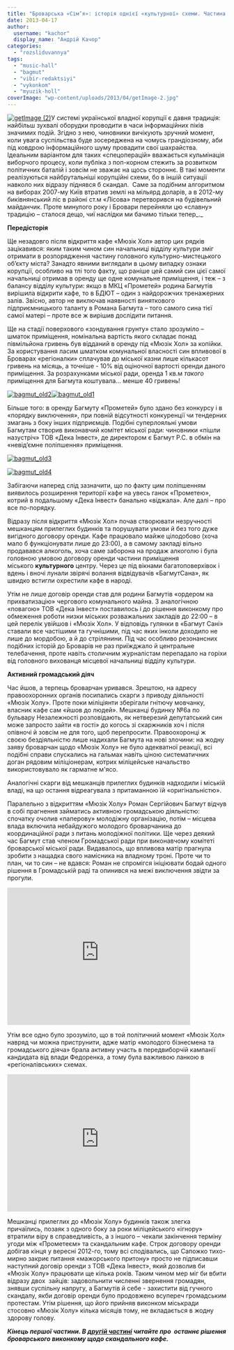 ```yaml
---
title: "Броварська «Сім’я»: історія однієї «культурної» схеми. Частина 1"
date: 2013-04-17
author: 
  username: "kachor"
  display_name: "Андрій Качор"
categories: 
  - "rozsliduvannya"
tags: 
  - "music-hall"
  - "bagmut"
  - "vibir-redaktsiyi"
  - "vykonkom"
  - "myuzik-holl"
coverImage: "wp-content/uploads/2013/04/getImage-2.jpg"
---
```


[![getImage (2)](https://mpz.brovary.org/wp-content/uploads/2013/04/getImage-2.jpg)](https://mpz.brovary.org/wp-content/uploads/2013/04/getImage-2.jpg)У системі української владної корупції є давня традиція: найбільш зухвалі оборудки проводити в часи інформаційних піків значимих подій. Згідно з нею, чиновники вичікують зручний момент, коли увага суспільства буде зосереджена на чомусь грандіозному, аби під ковдрою інформаційного шуму провадити свої шахрайства. Ідеальним варіантом для таких «спецоперацій» вважається кульмінація виборчого процесу, коли публіка з поп-корном стежить за розвитком політичних баталій і зовсім не зважає на щось стороннє. В такі моменти реалізуються найбрутальніші корупційні схеми, бо в іншій ситуації навколо них відразу піднявся б скандал.  Саме за подібним алгоритмом на виборах 2007-му Київ втратив землі на мільярд доларів, а в 2012-му биківнянський ліс в районі ст.м «Лісова» перетворився на будівельний майданчик. Проте минулого року і Бровари перейняли цю «славну» традицію – сталося дещо, чиї наслідки ми бачимо тільки тепер_._  

**Передісторія**

Ще незадовго після відкриття кафе «Мюзік Хол» автор цих рядків зацікавився: яким таким чином син начальниці відділу культури зміг отримати в розпорядження частину головного культурно-мистецького об’єкту міста? Занадто явними виглядали в цьому випадку ознаки корупції, особливо на тлі того факту, що раніше цей самий син цієї самої начальниці отримав в оренду ще одне комунальне приміщення, і теж – з балансу відділу культури: якщо в МКЦ «Прометей» родина Багмутів вирішила відкрити кафе, то в БДЮТ – один з найдорожчих тренажерних залів. Звісно, автор не виключав наявності виняткового підприємницького таланту в Романа Багмута – того самого сина тієї самої матері – проте все ж вирішив дослідити питання.

Ще на стадії поверхового «зондування грунту» стало зрозуміло – шматок приміщення, номінальна вартість якого складає понад півмільйона гривень був відданий в оренду під «Мюзік Хол» за копійки. За користування ласим шматком комунальної власності син впливової в Броварах «регіоналки» сплачував до міської казни лише кількасот гривень на місяць, а точніше - 10% від оціночної вартості оренди даного приміщення. За розрахунками міської ради, оренда 1 кв.м _такого_ приміщення для Багмута коштувала... менше 40 гривень!

[![bagmut_old2](https://mpz.brovary.org/wp-content/uploads/2013/04/bagmut_old2.jpg)](https://mpz.brovary.org/wp-content/uploads/2013/04/bagmut_old2.jpg)[![bagmut_old1](https://mpz.brovary.org/wp-content/uploads/2013/04/bagmut_old1.jpg)](https://mpz.brovary.org/wp-content/uploads/2013/04/bagmut_old1.jpg)

Більше того: в оренду Багмуту «Прометей» було здано без конкурсу і в «порядку виключення», при повній відсутності конкуренції чи тендерних змагань з боку інших підприємців. Подібні суперлояльні умови Багмутам створив виконавчий комітет міської ради: чиновники «пішли назустріч» ТОВ «Дека Інвест», де директором є Багмут Р.С. в обмін на «невід’ємне поліпшення» приміщення.

[![bagmut_old3](https://mpz.brovary.org/wp-content/uploads/2013/04/bagmut_old3.jpg)](https://mpz.brovary.org/wp-content/uploads/2013/04/bagmut_old3.jpg)

[![bagmut_old4](https://mpz.brovary.org/wp-content/uploads/2013/04/bagmut_old4.jpg)](https://mpz.brovary.org/wp-content/uploads/2013/04/bagmut_old4.jpg)

Забігаючи наперед слід зазначити, що по факту цим поліпшенням виявилось розширення території кафе на увесь ганок «Прометею», котрий в подальшому «Дека Інвест» банально «віджала». Але далі – про все по-порядку.

Відразу після відкриття «Мюзік Хол» почав створювати незручності мешканцям прилеглих будинків та порушувати умови й без того дуже вигідного договору оренди. Кафе працювало майже цілодобово (хоча мало б функціонувати лише до 23:00), а в самому закладі вільно продавався алкоголь, хоча саме заборона на продаж алкоголю і була головною умовою договору оренди частини приміщення міського **культурного** центру. Через це під вікнами багатоповерхівок і вдень і вночі лунали звірячі волання відвідувачів «БагмутСана», як швидко встигли охрестили кафе в народі.

Утім не лише договір оренди став для родини Багмутів «ордером на прихватизацію» чергового комунального майна. З аналогічною «повагою» ТОВ «Дека Інвест» поставилось і до рішення виконкому про обмеження роботи низки міських розважальних закладів до 22:00 – в цей перелік увійшов і «Мюзік Хол». У відповідь гулянки в «Багмут Сані» ставали все частішими та гучнішими, під час яких інколи доходило не лише до мордобою, а й до стрілянини. Під час особливо резонансних подібних історій до Броварів не раз приїжджало й центральне телебачення, проте навіть столичним журналістам перепадало на горіхи від головного вихованця місцевої начальниці відділу культури.

**Активний громадський діяч**

Час йшов, а терпець броварчан уривався. Зрештою, на адресу правоохоронних органів посипались скарги з приводу діяльності «Мюзік Холу». Проте поки міліціянти зберігали гнітючу мовчанку, власник кафе сам «йшов до людей». Мешканці будинку №6а по бульвару Незалежності розповідають, як нетверезий депутатський син може запросто зайти «в гості» до когось зі скаржників хоч і після опівночі й зовсім не для того, щоб перепросити. Правоохоронці ж своєю бездіяльністю лише надихали Багмута на нові злочини: на жодну заяву броварчан щодо «Мюзік Холу» не було адекватної реакції, всі подібні справи спускались на гальмах навіть ціною систематичних доган рядовим міліціонерам, котрих міліцейське начальство використовувало як гарматне м'ясо.

Аналогічні скарги від мешканців прилеглих будинків надходили і міській владі, на що остання відреагувала з притаманною їй «оригінальністю».

Паралельно з відкриттям «Мюзік Холу» Роман Сергійович Багмут відчув в собі прагнення займатись активною громадською діяльністю: спочатку очолив «паперову» молодіжну організацію, потім – місцева влада включила небайдужого молодого броварчанина до координаційної ради з питань молодіжної політики. Ще через деякий час Багмут став членом Громадської ради при виконавчому комітеті броварської міської ради. Видавалось, що впливова матір прагнула зробити з нащадка свого намісника на владному троні. Проте чи то план, чи то син – не вдався: Роман не спромігся ініціювати бодай одного рішення в Громадській раді та опинився на межі виключення звідти за прогули.

<iframe src="https://www.youtube.com/embed/bWyGfaapg48" height="315" width="420" allowfullscreen frameborder="0"></iframe>

Утім все одно було зрозуміло, що в той політичний момент «Мюзік Хол» навряд чи можна приструнити, адже матір «молодого бізнесмена та громадського діяча» брала активну участь в передвиборчій кампанії кандидата від влади Федоренка, а тому була важливою ланкою в «регіоналівських» схемах.

<iframe src="https://www.youtube.com/embed/7_7Ch9xQF4M" height="315" width="420" allowfullscreen frameborder="0"></iframe>

Мешканці прилеглих до «Мюзік Холу» будинків також злегка причаїлись, позаяк з одного боку за роки міліцейського «ігнору» втратили віру в справедливість, а з іншого – чекали закінчення терміну угоди між «Прометеєм» та скандальним кафе. Строк договору оренди добігав кінця у вересні 2012-го, тому всі сподівались, що Сапожко тихо-мирно закриє питання «мажорського притону» просто не підписавши наступний договір оренди з ТОВ «Дека Інвест», який дозволив би «Мюзік Холу» працювати ще кілька років. Таким чином мер міг би вбити відразу двох  зайців: задовольнити численні звернення громадян, знявши суспільну напругу, а Багмутів й себе - захистити від гучного скандалу, якби договір оренди було продовжено всупереч громадським протестам. Утім рішення, що його прийняв виконком міськради стосовно «Мюзік Холу» кілька місяців тому, не вкладається в жодну здорову голову.

_**Кінець першої частини. В [другій частині](https://mpz.brovary.org/brovarska-sim-ya-istoriya-odniyeyi-kulturnoyi-shemi-chastina-2/) читайте про  останнє рішення броварського виконкому щодо скандального кафе.**_
